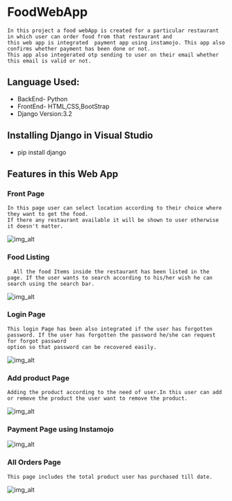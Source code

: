 # FoodWebApp
``` 
In this project a food webApp is created for a particular restaurant in which user can order food from that restaurant and
this web app is integrated  payment app using instamojo. This app also confirms whether payment has been done or not.
This app also integerated otp sending to user on their email whether this email is valid or not.

```
## Language Used:

- BackEnd- Python
- FrontEnd- HTML,CSS,BootStrap
- Django Version:3.2

## Installing Django in Visual Studio
- pip install django

## Features in this Web App

### Front Page
```
In this page user can select location according to their choice where they want to get the food. 
If there any restaurant available it will be shown to user otherwise it doesn't matter.

```
![img_alt](https://github.com/Raushan998/FoodWebApp/blob/master/Screenshot%20from%202021-02-21%2000-20-49.png)

### Food Listing
```
  All the food Items inside the restaurant has been listed in the page. If the user wants to search according to his/her wish he can search using the search bar.
```
![img_alt](https://github.com/Raushan998/FoodWebApp/blob/master/Screenshot%20from%202021-02-21%2000-21-22.png)

### Login Page
```
This login Page has been also integrated if the user has forgotten password. If the user has forgotten the password he/she can request for forgot password 
option so that password can be recovered easily.

```
![img_alt](https://github.com/Raushan998/FoodWebApp/blob/master/Screenshot%20from%202021-02-21%2000-21-37.png)

### Add product Page
```
Adding the product according to the need of user.In this user can add or remove the product the user want to remove the product.

```
![img_alt](https://github.com/Raushan998/FoodWebApp/blob/master/Screenshot%20from%202021-02-21%2000-22-48.png)

### Payment Page using Instamojo

![img_alt](https://github.com/Raushan998/FoodWebApp/blob/master/Screenshot%20from%202021-02-21%2000-24-02.png)

### All Orders Page
```
This page includes the total product user has purchased till date.

```

![img_alt](https://github.com/Raushan998/FoodWebApp/blob/master/Screenshot%20from%202021-02-21%2000-24-45.png)
